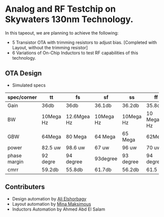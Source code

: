 # Analog and RF Testchip on Skywaters 130nm Technology.

In this tapeout, we are planning to achieve the following:
- 5 Transistor OTA with trimming resistors to adjust bias. [Completed with Layout, without the trimming resistor]
- 6 Variations of On-Chip Inductors to test RF capabilities of this technology.


## OTA Design
- Simulated specs

| spec/corner | tt | fs | sf | ss                        | ff |
| ----------- | --- | --- | --- | -----------------------| --- |
| Gain | 36db | 36db | 36.1db | 36.2db                   | 35.8db |
| BW   | 10Mega Hz | 12.6Mgea Hz | 10Mega Hz | 10Mega Hz | 10 Mega Hz |
| GBW  | 64Mega | 80 Mega | 64 Mega | 65 Mega            | 62Mega | 
| power | 82.5 uw | 98.6 uw | 67 uw | 96 uw              | 70 uw |
| phase margin | 92 degre | 94 degree | 93degree | 93 degree | 94 degree |
| cmrr | 59.2db | 55.8db | 61.7db | 56.2db               | 61.5 |


## Contributers
- Design automation by [Ali Elshorbagy](https://github.com/Ali-Elshorbagy)
- Layout automation by [Mina Maksimous](https://github.com/MinaMaksimous)
- Inductors Automation by Ahmed Abd El Salam
